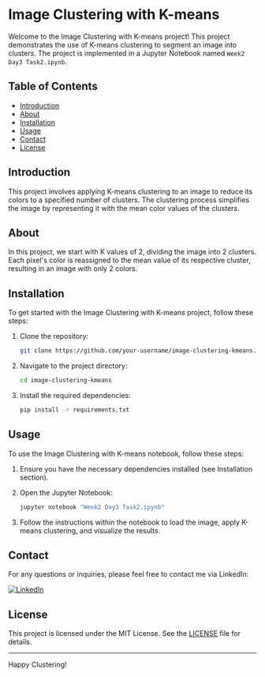 # Image Clustering with K-means

Welcome to the Image Clustering with K-means project! This project demonstrates the use of K-means clustering to segment an image into clusters. The project is implemented in a Jupyter Notebook named `Week2 Day3 Task2.ipynb`.

## Table of Contents
- [Introduction](#introduction)
- [About](#about)
- [Installation](#installation)
- [Usage](#usage)
- [Contact](#contact)
- [License](#license)

## Introduction
This project involves applying K-means clustering to an image to reduce its colors to a specified number of clusters. The clustering process simplifies the image by representing it with the mean color values of the clusters.

## About
In this project, we start with K values of 2, dividing the image into 2 clusters. Each pixel's color is reassigned to the mean value of its respective cluster, resulting in an image with only 2 colors.

## Installation
To get started with the Image Clustering with K-means project, follow these steps:

1. Clone the repository:
    ```sh
    git clone https://github.com/your-username/image-clustering-kmeans.git
    ```

2. Navigate to the project directory:
    ```sh
    cd image-clustering-kmeans
    ```

3. Install the required dependencies:
    ```sh
    pip install -r requirements.txt
    ```

## Usage
To use the Image Clustering with K-means notebook, follow these steps:

1. Ensure you have the necessary dependencies installed (see Installation section).

2. Open the Jupyter Notebook:
    ```sh
    jupyter notebook "Week2 Day3 Task2.ipynb"
    ```

3. Follow the instructions within the notebook to load the image, apply K-means clustering, and visualize the results.

## Contact
For any questions or inquiries, please feel free to contact me via LinkedIn:

[![LinkedIn](https://img.shields.io/badge/LinkedIn-0077B5?style=flat-square&logo=linkedin&logoColor=white)](https://www.linkedin.com/in/syed-muqtasid-ali-91a0a623a/)

## License
This project is licensed under the MIT License. See the [LICENSE](LICENSE) file for details.

---

Happy Clustering!
